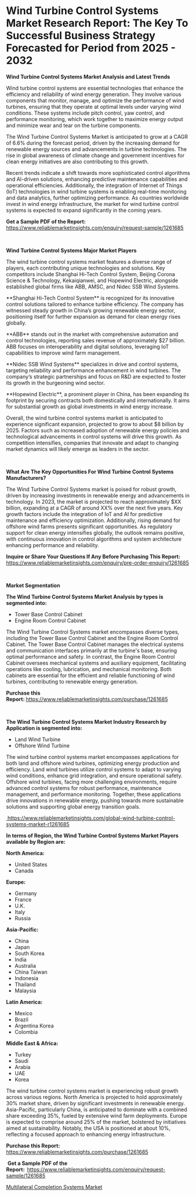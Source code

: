 <p><h1>Wind Turbine Control Systems Market Research Report: The Key To Successful Business Strategy Forecasted for Period from 2025 - 2032</h1></p><p><strong>Wind Turbine Control Systems Market Analysis and Latest Trends</strong></p>
<p><p>Wind turbine control systems are essential technologies that enhance the efficiency and reliability of wind energy generation. They involve various components that monitor, manage, and optimize the performance of wind turbines, ensuring that they operate at optimal levels under varying wind conditions. These systems include pitch control, yaw control, and performance monitoring, which work together to maximize energy output and minimize wear and tear on the turbine components.</p><p>The Wind Turbine Control Systems Market is anticipated to grow at a CAGR of 6.6% during the forecast period, driven by the increasing demand for renewable energy sources and advancements in turbine technologies. The rise in global awareness of climate change and government incentives for clean energy initiatives are also contributing to this growth. </p><p>Recent trends indicate a shift towards more sophisticated control algorithms and AI-driven solutions, enhancing predictive maintenance capabilities and operational efficiencies. Additionally, the integration of Internet of Things (IoT) technologies in wind turbine systems is enabling real-time monitoring and data analytics, further optimizing performance. As countries worldwide invest in wind energy infrastructure, the market for wind turbine control systems is expected to expand significantly in the coming years.</p></p>
<p><strong>Get a Sample PDF of the Report:&nbsp;</strong> <a href="https://www.reliablemarketinsights.com/enquiry/request-sample/1261685?utm_campaign=1835&utm_medium=2&utm_source=Github&utm_content=ia&utm_term=13022025&utm_id=wind-turbine-control-systems">https://www.reliablemarketinsights.com/enquiry/request-sample/1261685</a></p>
<p>&nbsp;</p>
<p><strong>Wind Turbine Control Systems Major Market Players</strong></p>
<p><p>The wind turbine control systems market features a diverse range of players, each contributing unique technologies and solutions. Key competitors include Shanghai Hi-Tech Control System, Beijing Corona Science & Technology, Kekaiqianwei, and Hopewind Electric, alongside established global firms like ABB, AMSC, and Nidec SSB Wind Systems.</p><p>**Shanghai Hi-Tech Control System** is recognized for its innovative control solutions tailored to enhance turbine efficiency. The company has witnessed steady growth in China’s growing renewable energy sector, positioning itself for further expansion as demand for clean energy rises globally.</p><p>**ABB** stands out in the market with comprehensive automation and control technologies, reporting sales revenue of approximately $27 billion. ABB focuses on interoperability and digital solutions, leveraging IoT capabilities to improve wind farm management.</p><p>**Nidec SSB Wind Systems** specializes in drive and control systems, targeting reliability and performance enhancement in wind turbines. The company’s strategic partnerships and focus on R&D are expected to foster its growth in the burgeoning wind sector.</p><p>**Hopewind Electric**, a prominent player in China, has been expanding its footprint by securing contracts both domestically and internationally. It aims for substantial growth as global investments in wind energy increase.</p><p>Overall, the wind turbine control systems market is anticipated to experience significant expansion, projected to grow to about $8 billion by 2025. Factors such as increased adoption of renewable energy policies and technological advancements in control systems will drive this growth. As competition intensifies, companies that innovate and adapt to changing market dynamics will likely emerge as leaders in the sector.</p></p>
<p>&nbsp;</p>
<p><strong>What Are The Key Opportunities For Wind Turbine Control Systems Manufacturers?</strong></p>
<p><p>The Wind Turbine Control Systems market is poised for robust growth, driven by increasing investments in renewable energy and advancements in technology. In 2023, the market is projected to reach approximately $XX billion, expanding at a CAGR of around XX% over the next five years. Key growth factors include the integration of IoT and AI for predictive maintenance and efficiency optimization. Additionally, rising demand for offshore wind farms presents significant opportunities. As regulatory support for clean energy intensifies globally, the outlook remains positive, with continuous innovation in control algorithms and system architecture enhancing performance and reliability.</p></p>
<p><strong>Inquire or Share Your Questions If Any Before Purchasing This Report:</strong> <a href="https://www.reliablemarketinsights.com/enquiry/pre-order-enquiry/1261685?utm_campaign=1835&utm_medium=2&utm_source=Github&utm_content=ia&utm_term=13022025&utm_id=wind-turbine-control-systems">https://www.reliablemarketinsights.com/enquiry/pre-order-enquiry/1261685</a></p>
<p>&nbsp;</p>
<p><strong>Market Segmentation</strong></p>
<p><strong>The Wind Turbine Control Systems Market Analysis by types is segmented into:</strong></p>
<p><ul><li>Tower Base Control Cabinet</li><li>Engine Room Control Cabinet</li></ul></p>
<p><p>The Wind Turbine Control Systems market encompasses diverse types, including the Tower Base Control Cabinet and the Engine Room Control Cabinet. The Tower Base Control Cabinet manages the electrical systems and communication interfaces primarily at the turbine's base, ensuring optimal performance and safety. In contrast, the Engine Room Control Cabinet oversees mechanical systems and auxiliary equipment, facilitating operations like cooling, lubrication, and mechanical monitoring. Both cabinets are essential for the efficient and reliable functioning of wind turbines, contributing to renewable energy generation.</p></p>
<p><strong>Purchase this Report:&nbsp;</strong><a href="https://www.reliablemarketinsights.com/purchase/1261685?utm_campaign=1835&utm_medium=2&utm_source=Github&utm_content=ia&utm_term=13022025&utm_id=wind-turbine-control-systems">https://www.reliablemarketinsights.com/purchase/1261685</a></p>
<p>&nbsp;</p>
<p><strong>The Wind Turbine Control Systems Market Industry Research by Application is segmented into:</strong></p>
<p><ul><li>Land Wind Turbine</li><li>Offshore Wind Turbine</li></ul></p>
<p><p>The wind turbine control systems market encompasses applications for both land and offshore wind turbines, optimizing energy production and efficiency. Land wind turbines utilize control systems to adapt to varying wind conditions, enhance grid integration, and ensure operational safety. Offshore wind turbines, facing more challenging environments, require advanced control systems for robust performance, maintenance management, and performance monitoring. Together, these applications drive innovations in renewable energy, pushing towards more sustainable solutions and supporting global energy transition goals.</p></p>
<p><a href="https://www.reliablemarketinsights.com/global-wind-turbine-control-systems-market-r1261685?utm_campaign=1835&utm_medium=2&utm_source=Github&utm_content=ia&utm_term=13022025&utm_id=wind-turbine-control-systems">&nbsp;https://www.reliablemarketinsights.com/global-wind-turbine-control-systems-market-r1261685</a></p>
<p><strong>In terms of Region, the Wind Turbine Control Systems Market Players available by Region are:</strong></p>
<p>
    <p> <strong> North America: </strong>
        <ul>
            <li>United States</li>
            <li>Canada</li>
        </ul>
        </p> 
    <p> <strong> Europe: </strong>
        <ul>
            <li>Germany</li>
            <li>France</li>
            <li>U.K.</li>
            <li>Italy</li>
            <li>Russia</li>
        </ul>
        </p> 
    <p> <strong> Asia-Pacific: </strong>
        <ul>
            <li>China</li>
            <li>Japan</li>
            <li>South Korea</li>
            <li>India</li>
            <li>Australia</li>
            <li>China Taiwan</li>
            <li>Indonesia</li>
            <li>Thailand</li>
            <li>Malaysia</li>
        </ul>
        </p> 
    <p> <strong> Latin America: </strong>
        <ul>
            <li>Mexico</li>
            <li>Brazil</li>
            <li>Argentina Korea</li>
            <li>Colombia</li>
        </ul>
        </p> 
    <p> <strong> Middle East & Africa: </strong>
        <ul>
            <li>Turkey</li>
            <li>Saudi</li>
            <li>Arabia</li>
            <li>UAE</li>
            <li>Korea</li>
        </ul>
    </p>
    </p>
<p><p>The wind turbine control systems market is experiencing robust growth across various regions. North America is projected to hold approximately 30% market share, driven by significant investments in renewable energy. Asia-Pacific, particularly China, is anticipated to dominate with a combined share exceeding 35%, fueled by extensive wind farm deployments. Europe is expected to comprise around 25% of the market, bolstered by initiatives aimed at sustainability. Notably, the USA is positioned at about 10%, reflecting a focused approach to enhancing energy infrastructure.</p></p>
<p><strong>Purchase this Report: </strong><a href="https://www.reliablemarketinsights.com/purchase/1261685?utm_campaign=1835&utm_medium=2&utm_source=Github&utm_content=ia&utm_term=13022025&utm_id=wind-turbine-control-systems">https://www.reliablemarketinsights.com/purchase/1261685</a></p>
<p>&nbsp;<strong>Get a Sample PDF of the Report:&nbsp;&nbsp;</strong><a href="https://www.reliablemarketinsights.com/enquiry/request-sample/1261685?utm_campaign=1835&utm_medium=2&utm_source=Github&utm_content=ia&utm_term=13022025&utm_id=wind-turbine-control-systems">https://www.reliablemarketinsights.com/enquiry/request-sample/1261685</a></p>
<p><strong></strong></p>
<p><p><a href="https://github.com/marlanamarvn/Market-Research-Report-List-1/blob/main/multilateral-completion-systems-market.md?utm_campaign=1835&utm_medium=2&utm_source=Github&utm_content=ia&utm_term=13022025&utm_id=wind-turbine-control-systems">Multilateral Completion Systems Market</a></p></p>